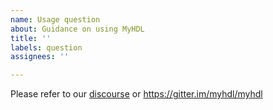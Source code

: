 ```yaml
---
name: Usage question
about: Guidance on using MyHDL
title: ''
labels: question
assignees: ''

---
```


Please refer to our [discourse](http://discourse.myhdl.org/) or <https://gitter.im/myhdl/myhdl>
